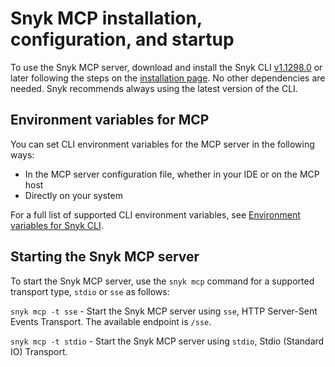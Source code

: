 # Snyk MCP installation, configuration, and startup

To use the Snyk MCP server, download and install the Snyk CLI [v1.1298.0](https://github.com/snyk/cli/releases/tag/v1.1298.0) or later following the steps on the [installation page](../../cli-ide-and-ci-cd-integrations/snyk-cli/install-or-update-the-snyk-cli/). No other dependencies are needed. Snyk recommends always using the latest version of the CLI.

## Environment variables for MCP

You can set CLI environment variables for the MCP server in the following ways:

* In the MCP server configuration file, whether in your IDE or on the MCP host
* Directly on your system

For a full list of supported CLI environment variables, see [Environment variables for Snyk CLI](../../cli-ide-and-ci-cd-integrations/snyk-cli/configure-the-snyk-cli/environment-variables-for-snyk-cli.md).

## Starting the Snyk MCP server

To start the Snyk MCP server, use the `snyk mcp` command for a supported transport type, `stdio` or `sse` as follows:

`snyk mcp -t sse` - Start the Snyk MCP server using `sse`, HTTP Server-Sent Events Transport. The available endpoint is `/sse`.

`snyk mcp -t stdio` - Start the Snyk MCP server using `stdio`, Stdio (Standard IO) Transport.
